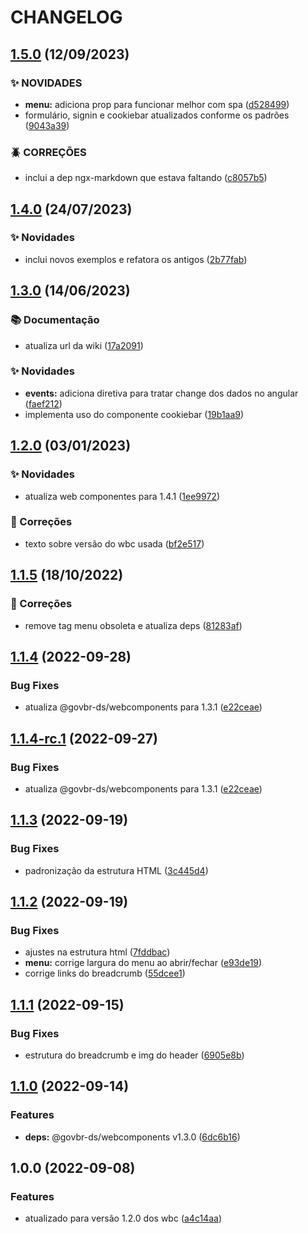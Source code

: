 # CHANGELOG

## [1.5.0](https://gitlab.com/govbr-ds/wbc/quickstarts/govbr-ds-wbc-quickstart-angular/compare/v1.4.0...v1.5.0) (12/09/2023)


### ✨ NOVIDADES

* **menu:** adiciona prop para funcionar melhor com spa ([d528499](https://gitlab.com/govbr-ds/wbc/quickstarts/govbr-ds-wbc-quickstart-angular/commit/d528499225139384d4376507fd765b40e69547e2))
* formulário, signin e cookiebar atualizados conforme os padrões ([9043a39](https://gitlab.com/govbr-ds/wbc/quickstarts/govbr-ds-wbc-quickstart-angular/commit/9043a39d8fc228a3edd41f44fcae706ece81b3fd))


### 🪲 CORREÇÕES

* inclui a dep ngx-markdown que estava faltando ([c8057b5](https://gitlab.com/govbr-ds/wbc/quickstarts/govbr-ds-wbc-quickstart-angular/commit/c8057b5511b8801efcea18c9434b0aeb3a36fd97))

## [1.4.0](https://gitlab.com/govbr-ds/wbc/quickstarts/govbr-ds-wbc-quickstart-angular/compare/v1.3.0...v1.4.0) (24/07/2023)


### ✨ Novidades

* inclui novos exemplos e refatora os antigos ([2b77fab](https://gitlab.com/govbr-ds/wbc/quickstarts/govbr-ds-wbc-quickstart-angular/commit/2b77fabdcdd81dd0f8f4e23deec3c735d567c498))

## [1.3.0](https://gitlab.com/govbr-ds/dev/wbc/govbr-ds-wbc-quickstart-angular/compare/v1.2.0...v1.3.0) (14/06/2023)

### 📚 Documentação

* atualiza url da wiki ([17a2091](https://gitlab.com/govbr-ds/dev/wbc/govbr-ds-wbc-quickstart-angular/commit/17a20912f7193ce0a0e77ae66de071c0555bcc40))


### ✨ Novidades

* **events:** adiciona diretiva para tratar change dos dados no angular ([faef212](https://gitlab.com/govbr-ds/dev/wbc/govbr-ds-wbc-quickstart-angular/commit/faef212208809b3dabb100141e47f72f9289ad70))
* implementa uso do componente cookiebar ([19b1aa9](https://gitlab.com/govbr-ds/dev/wbc/govbr-ds-wbc-quickstart-angular/commit/19b1aa951a57ef9db1a5105060b8445f15ba5ff2))

## [1.2.0](https://gitlab.com/govbr-ds/dev/wbc/govbr-ds-wbc-quickstart-angular/compare/v1.1.5...v1.2.0) (03/01/2023)

### :sparkles: Novidades

* atualiza web componentes para 1.4.1 ([1ee9972](https://gitlab.com/govbr-ds/dev/wbc/govbr-ds-wbc-quickstart-angular/commit/1ee9972c71be103cc4e210c6fc34be48a307b89f))

### :bug: Correções

* texto sobre versão do wbc usada ([bf2e517](https://gitlab.com/govbr-ds/dev/wbc/govbr-ds-wbc-quickstart-angular/commit/bf2e5174681d9b85f54ab51e9698802dd185e9ab))

## [1.1.5](https://gitlab.com/govbr-ds/wbc/quickstarts/govbr-ds-wbc-quickstart-angular/compare/v1.1.4...v1.1.5) (18/10/2022)

### :bug: Correções

*   remove tag menu obsoleta e atualiza deps ([81283af](https://gitlab.com/govbr-ds/wbc/quickstarts/govbr-ds-wbc-quickstart-angular/commit/81283af5e07733e97a0aa9f7aced55e1a44b9255))

## [1.1.4](https://gitlab.com/govbr-ds/wbc/quickstarts/govbr-ds-wbc-quickstart-angular/compare/v1.1.3...v1.1.4) (2022-09-28)

### Bug Fixes

*   atualiza @govbr-ds/webcomponents para 1.3.1 ([e22ceae](https://gitlab.com/govbr-ds/wbc/quickstarts/govbr-ds-wbc-quickstart-angular/commit/e22ceaebb2f52af3f1c67c1008f075e7348f6438))

## [1.1.4-rc.1](https://gitlab.com/govbr-ds/wbc/quickstarts/govbr-ds-wbc-quickstart-angular/compare/v1.1.3...v1.1.4-rc.1) (2022-09-27)

### Bug Fixes

*   atualiza @govbr-ds/webcomponents para 1.3.1 ([e22ceae](https://gitlab.com/govbr-ds/wbc/quickstarts/govbr-ds-wbc-quickstart-angular/commit/e22ceaebb2f52af3f1c67c1008f075e7348f6438))

## [1.1.3](https://gitlab.com/govbr-ds/wbc/quickstarts/govbr-ds-wbc-quickstart-angular/compare/v1.1.2...v1.1.3) (2022-09-19)

### Bug Fixes

*   padronização da estrutura HTML ([3c445d4](https://gitlab.com/govbr-ds/wbc/quickstarts/govbr-ds-wbc-quickstart-angular/commit/3c445d4a92c503281e1fc08fcf7a0181c9cfcd60))

## [1.1.2](https://gitlab.com/govbr-ds/wbc/quickstarts/govbr-ds-wbc-quickstart-angular/compare/v1.1.1...v1.1.2) (2022-09-19)

### Bug Fixes

*   ajustes na estrutura html ([7fddbac](https://gitlab.com/govbr-ds/wbc/quickstarts/govbr-ds-wbc-quickstart-angular/commit/7fddbac6cbcbe9dbcaa4b553a4af99a80430db9b))
*   **menu:** corrige largura do menu ao abrir/fechar ([e93de19](https://gitlab.com/govbr-ds/wbc/quickstarts/govbr-ds-wbc-quickstart-angular/commit/e93de19be03a1d0953f0a390751ad5d974096504))
*   corrige links do breadcrumb ([55dcee1](https://gitlab.com/govbr-ds/wbc/quickstarts/govbr-ds-wbc-quickstart-angular/commit/55dcee1c12d0d811d534b5dd997558185339bb90))

## [1.1.1](https://gitlab.com/govbr-ds/wbc/quickstarts/govbr-ds-wbc-quickstart-angular/compare/v1.1.0...v1.1.1) (2022-09-15)

### Bug Fixes

*   estrutura do breadcrumb e img do header ([6905e8b](https://gitlab.com/govbr-ds/wbc/quickstarts/govbr-ds-wbc-quickstart-angular/commit/6905e8bd787ad5a4214d16f37d2a6f4cbb09a0c4))

## [1.1.0](https://gitlab.com/govbr-ds/wbc/quickstarts/govbr-ds-wbc-quickstart-angular/compare/v1.0.0...v1.1.0) (2022-09-14)

### Features

*   **deps:** @govbr-ds/webcomponents v1.3.0 ([6dc6b16](https://gitlab.com/govbr-ds/wbc/quickstarts/govbr-ds-wbc-quickstart-angular/commit/6dc6b16104e4e2e9cf4632b9ae8ad5c200a75f97))

## 1.0.0 (2022-09-08)

### Features

*   atualizado para versão 1.2.0 dos wbc ([a4c14aa](https://gitlab.com/govbr-ds/wbc/quickstarts/govbr-ds-wbc-quickstart-angular/commit/a4c14aa2ffb137ad40b3c428bca4a74ee65d8179))
